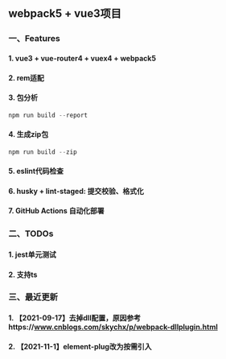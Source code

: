## webpack5 + vue3项目

### 一、Features
#### 1. vue3 + vue-router4 + vuex4 + webpack5
#### 2. rem适配
#### 3. 包分析
```js
npm run build --report
```
#### 4. 生成zip包
```js
npm run build --zip
```
#### 5. eslint代码检查
#### 6. husky + lint-staged: 提交校验、格式化
#### 7. GitHub Actions 自动化部署

### 二、TODOs

#### 1. jest单元测试
#### 2. 支持ts

### 三、最近更新
#### 1. 【2021-09-17】去掉dll配置，原因参考https://www.cnblogs.com/skychx/p/webpack-dllplugin.html
#### 2. 【2021-11-1】element-plug改为按需引入

